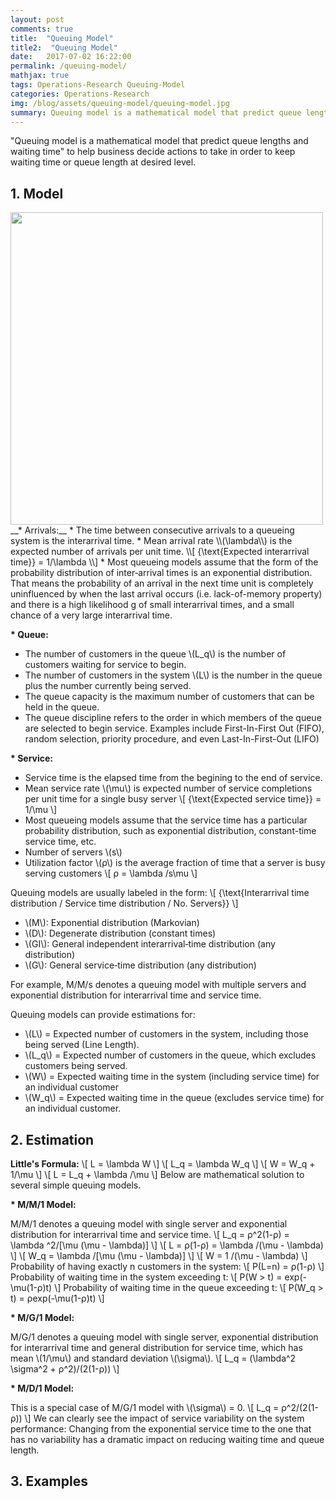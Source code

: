 ```yaml
---
layout: post
comments: true
title:  "Queuing Model"
title2:  "Queuing Model"
date:   2017-07-02 16:22:00
permalink: /queuing-model/
mathjax: true
tags: Operations-Research Queuing-Model
categories: Operations-Research
img: /blog/assets/queuing-model/queuing-model.jpg
summary: Queuing model is a mathematical model that predict queue lengths and waiting time...
---
```



"Queuing model is a mathematical model that predict queue lengths and waiting time" to help business decide actions to take in order to keep waiting time or queue length at desired level.

## 1. Model
<div class="imgcap">
<div >
    <img src="/blog/assets/queuing-model/queuing-model.jpg" width = "500">
</div>
</div>
__* Arrivals:__
  * The time between consecutive arrivals to a queueing system is the interarrival time.
  * Mean arrival rate \\(\lambda\\) is the expected number of arrivals per unit time.
\\[
{\text{Expected interarrival time}} = 1/\lambda
\\]
  * Most queueing models assume that the form of the probability distribution of inter‐arrival times is an exponential distribution. That means the probability of an arrival in the next time unit is completely uninfluenced by when the last arrival occurs (i.e. lack-of-memory property) and there is a high likelihood g of small interarrival times, and a small chance of a very large interarrival time.

__* Queue:__
  * The number of customers in the queue \\(L_q\\) is the number of customers waiting for service to begin.
  * The number of customers in the system \\(L\\) is the number in the queue plus the number currently being served.
  * The queue capacity is the maximum number of customers that can be held in the queue.
  * The queue discipline refers to the order in which members of the queue are selected to begin service. Examples include First-In-First Out (FIFO), random selection, priority procedure, and even Last-In-First-Out (LIFO)

__* Service:__
  * Service time is the elapsed time from the begining to the end of service.
  * Mean service rate \\(\mu\\) is expected number of service completions per unit time for a single busy server
\\[
{\text{Expected service time}} = 1/\mu
\\]
  * Most queueing models assume that the service time has a particular probability distribution, such as exponential distribution, constant-time service time, etc.
  * Number of servers \\(s\\)
  * Utilization factor \\(ρ\\) is the average fraction of time that a server is busy serving customers
\\[
ρ = \lambda /s\mu
\\]

Queuing models are usually labeled in the form:
\\[
{\text{Interarrival time distribution / Service time distribution / No. Servers}}
\\]
  * \\(M\\): Exponential distribution (Markovian)
  * \\(D\\): Degenerate distribution (constant times)
  * \\(GI\\): General independent interarrival‐time distribution (any distribution)
  * \\(G\\): General service‐time distribution (any distribution)

For example, M/M/s denotes a queuing model with multiple servers and exponential distribution for interarrival time and service time.

Queuing models can provide estimations for:
  * \\(L\\) = Expected number of customers in the system, including those being served (Line Length).
  * \\(L_q\\) = Expected number of customers in the queue, which excludes customers being served.
  * \\(W\\) = Expected waiting time in the system (including service time) for an individual customer
  * \\(W_q\\) = Expected waiting time in the queue (excludes service time) for an individual customer.

## 2. Estimation
__Little's Formula:__
\\[
L = \lambda W
\\]
\\[
L_q = \lambda W_q
\\]
\\[
W = W_q + 1/\mu
\\]
\\[
L = L_q + \lambda /\mu
\\]
Below are mathematical solution to several simple queuing models.

__* M/M/1 Model:__

M/M/1 denotes a queuing model with single server and exponential distribution for interarrival time and service time.
\\[
L_q = ρ^2(1-ρ) = \lambda ^2/[\mu (\mu - \lambda)]
\\]
\\[
L = ρ(1-ρ) = \lambda /(\mu - \lambda)
\\]
\\[
W_q = \lambda /[\mu (\mu - \lambda)]
\\]
\\[
W = 1 /(\mu - \lambda)
\\]
Probability of having exactly n customers in the system:
\\[
P(L=n) = ρ(1-ρ)
\\]
Probability of waiting time in the system exceeding t:
\\[
P(W > t) = exp(-\mu(1-ρ)t)
\\]
Probability of waiting time in the queue exceeding t:
\\[
P(W_q > t) = ρexp(-\mu(1-ρ)t)
\\]


__* M/G/1 Model:__

M/G/1 denotes a queuing model with single server, exponential distribution for interarrival time and general distribution for service time, which has mean \\(1/\mu\\) and standard deviation \\(\sigma\\).
\\[
L_q = (\lambda^2 \sigma^2 + ρ^2)/(2(1-ρ))
\\]


__* M/D/1 Model:__

This is a special case of M/G/1 model with \\(\sigma\\) = 0.
\\[
L_q = ρ^2/(2(1-ρ))
\\]
We can clearly see the impact of service variability on the system performance: Changing from the exponential service time to the one
that has no variability has a dramatic impact on reducing waiting time and queue length.

## 3. Examples

